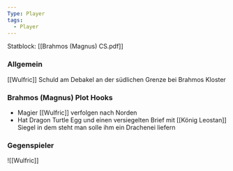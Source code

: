 ```yaml
---
Type: Player
tags:
  - Player
---
```

Statblock: [[Brahmos (Magnus) CS.pdf]]
### Allgemein 
[[Wulfric]] Schuld am Debakel an der südlichen Grenze bei Brahmos Kloster
### Brahmos (Magnus) Plot Hooks
- Magier [[Wulfric]] verfolgen nach Norden
- Hat Dragon Turtle Egg und einen versiegelten Brief mit [[König Leostan]] Siegel in dem steht man solle ihm ein Drachenei liefern
### Gegenspieler
![[Wulfric]]

